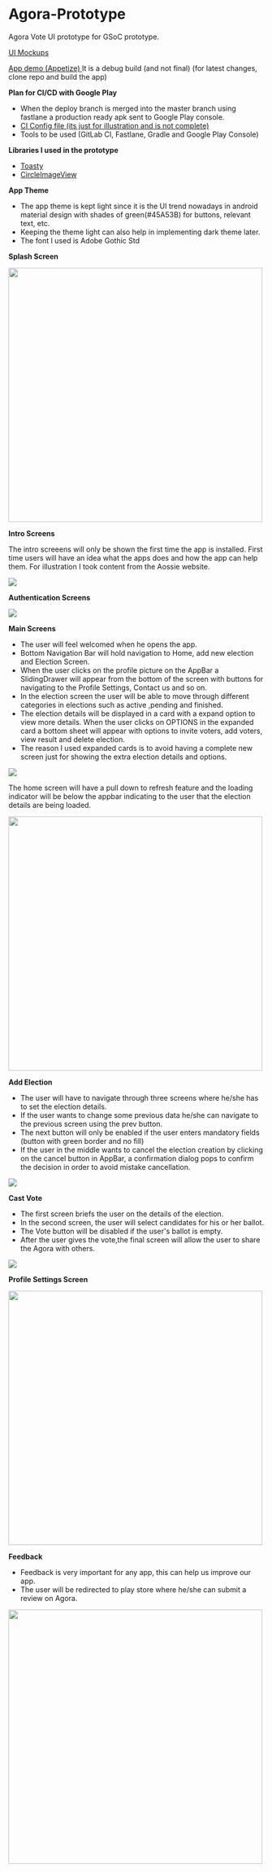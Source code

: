# Agora-Prototype
Agora Vote UI prototype for GSoC prototype.

<a href="https://gitlab.com/aossie/agora-android/-/merge_requests/202">UI Mockups</a>

<a href="https://appetize.io/app/1a2uub7n3cj7evxk1haez981ug?device=pixel4&scale=75&orientation=portrait&osVersion=10.0">App demo (Appetize) </a>
It is a debug build (and not final) (for latest changes, clone repo and build the app)

**Plan for CI/CD with Google Play**
* When the deploy branch is merged into the master branch using fastlane a production ready apk sent to Google Play console.
* <a href=".gitlab-ci.yml">CI Config file (its just for illustration and is not complete)</a>
* Tools to be used (GitLab CI, Fastlane, Gradle and Google Play Console)

**Libraries I used in the prototype**

* <a href="https://github.com/GrenderG/Toasty">Toasty</a>
* <a href="https://github.com/hdodenhof/CircleImageView">CircleImageView</a>

**App Theme**

* The app theme is kept light since it is the UI trend nowadays in android material design with shades of green(#45A53B) for buttons, relevant text, etc.
* Keeping the theme light can also help in implementing dark theme later.
* The font I used is Adobe Gothic Std

**Splash Screen**

<img src="ui-mockups/SplashScreen.png" height="500" />

**Intro Screens**

The intro screeens will only be shown the first time the app is installed. First time users will have an idea what the apps does and how the app can help them.
For illustration I took content from the Aossie website.

<img src="ui-mockups/IntroScreens.png" />

**Authentication Screens**

<img src="ui-mockups/AuthScreens.png" />

**Main Screens**

* The user will feel welcomed when he opens the app.
* Bottom Navigation Bar will hold navigation to Home, add new election and Election Screen.
* When the user clicks on the profile picture on the AppBar a SlidingDrawer will appear from the bottom of the screen with buttons for navigating to the Profile Settings, Contact us and so on.
* In the election screen the user will be able to move through different categories in elections such as active ,pending and finished.
* The election details will be displayed in a card with a expand option to view more details. When the user clicks on OPTIONS in the expanded card a bottom sheet will appear with options to invite voters, add voters, view result and delete election.
* The reason I used expanded cards is to avoid having a complete new screen just for showing the extra election details and options.

<img src="ui-mockups/HomeScreen Updated.png" />

The home screen will have a pull down to refresh feature and the loading indicator will be below the appbar indicating to the user that the election details are being loaded.

<img src="ui-mockups/ProgressIndicator.png" width="500"/>

**Add Election**

* The user will have to navigate through three screens where he/she has to set the election details.
* If the user wants to change some previous data he/she can navigate to the previous screen using the prev button.
* The next button will only be enabled if the user enters mandatory fields (button with green border and no fill)
* If the user in the middle wants to cancel the election creation by clicking on the cancel button in AppBar, a confirmation dialog pops to confirm the decision in order to avoid mistake cancellation.

<img src="ui-mockups/AddElectionScreen.png" />

**Cast Vote**

* The first screen briefs the user on the details of the election.
* In the second screen, the user will select candidates for his or her ballot.
* The Vote button will be disabled if the user's ballot is empty.
* After the user gives the vote,the final screen will allow the user to share the Agora with others.

<img src="ui-mockups/CastVoteScreen.png" />

**Profile Settings Screen**

<img src="ui-mockups/2 factor auth .png" height="500" />

**Feedback**

* Feedback is very important for any app, this can help us improve our app.
* The user will be redirected to play store where he/she can submit a review on Agora.

<img src="ui-mockups/Feedback.png" height="500"/>
